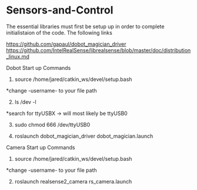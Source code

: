 # Sensors-and-Control

The essential libraries must first be setup up in order to complete initialistaion of the code. The following links

https://github.com/gapaul/dobot_magician_driver
https://github.com/IntelRealSense/librealsense/blob/master/doc/distribution_linux.md

Dobot Start up Commands

1)	source /home/jared/catkin_ws/devel/setup.bash

*change -username- to your file path

2)	ls /dev -l

*search for ttyUSBX -> will most likely be ttyUSB0

3)	sudo chmod 666 /dev/ttyUSB0

4)	roslaunch dobot_magician_driver dobot_magician.launch

Camera Start up Commands

1) 	source /home/jared/catkin_ws/devel/setup.bash

*change -username- to your file path

2) 	roslaunch realsense2_camera rs_camera.launch
